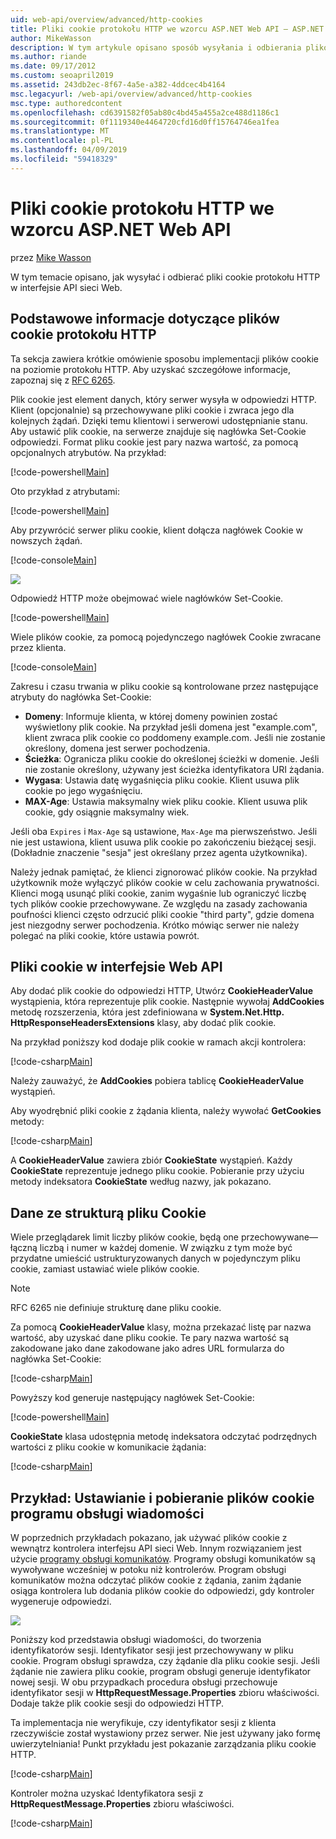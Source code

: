 ```yaml
---
uid: web-api/overview/advanced/http-cookies
title: Pliki cookie protokołu HTTP we wzorcu ASP.NET Web API — ASP.NET 4.x
author: MikeWasson
description: W tym artykule opisano sposób wysyłania i odbierania plików cookie protokołu HTTP w interfejsie API sieci Web w technologii ASP.NET 4.x.
ms.author: riande
ms.date: 09/17/2012
ms.custom: seoapril2019
ms.assetid: 243db2ec-8f67-4a5e-a382-4ddcec4b4164
msc.legacyurl: /web-api/overview/advanced/http-cookies
msc.type: authoredcontent
ms.openlocfilehash: cd6391582f05ab80c4bd45a455a2ce488d1186c1
ms.sourcegitcommit: 0f1119340e4464720cfd16d0ff15764746ea1fea
ms.translationtype: MT
ms.contentlocale: pl-PL
ms.lasthandoff: 04/09/2019
ms.locfileid: "59418329"
---
```

# <a name="http-cookies-in-aspnet-web-api"></a>Pliki cookie protokołu HTTP we wzorcu ASP.NET Web API

przez [Mike Wasson](https://github.com/MikeWasson)

W tym temacie opisano, jak wysyłać i odbierać pliki cookie protokołu HTTP w interfejsie API sieci Web.

## <a name="background-on-http-cookies"></a>Podstawowe informacje dotyczące plików cookie protokołu HTTP

Ta sekcja zawiera krótkie omówienie sposobu implementacji plików cookie na poziomie protokołu HTTP. Aby uzyskać szczegółowe informacje, zapoznaj się z [RFC 6265](http://tools.ietf.org/html/rfc6265).

Plik cookie jest element danych, który serwer wysyła w odpowiedzi HTTP. Klient (opcjonalnie) są przechowywane pliki cookie i zwraca jego dla kolejnych żądań. Dzięki temu klientowi i serwerowi udostępnianie stanu. Aby ustawić plik cookie, na serwerze znajduje się nagłówka Set-Cookie odpowiedzi. Format pliku cookie jest pary nazwa wartość, za pomocą opcjonalnych atrybutów. Na przykład:

[!code-powershell[Main](http-cookies/samples/sample1.ps1)]

Oto przykład z atrybutami:

[!code-powershell[Main](http-cookies/samples/sample2.ps1)]

Aby przywrócić serwer pliku cookie, klient dołącza nagłówek Cookie w nowszych żądań.

[!code-console[Main](http-cookies/samples/sample3.cmd)]

![](http-cookies/_static/image1.png)

Odpowiedź HTTP może obejmować wiele nagłówków Set-Cookie.

[!code-powershell[Main](http-cookies/samples/sample4.ps1)]

Wiele plików cookie, za pomocą pojedynczego nagłówek Cookie zwracane przez klienta.

[!code-console[Main](http-cookies/samples/sample5.cmd)]

Zakresu i czasu trwania w pliku cookie są kontrolowane przez następujące atrybuty do nagłówka Set-Cookie:

- **Domeny**: Informuje klienta, w której domeny powinien zostać wyświetlony plik cookie. Na przykład jeśli domena jest "example.com", klient zwraca plik cookie co poddomeny example.com. Jeśli nie zostanie określony, domena jest serwer pochodzenia.
- **Ścieżka**: Ogranicza pliku cookie do określonej ścieżki w domenie. Jeśli nie zostanie określony, używany jest ścieżka identyfikatora URI żądania.
- **Wygasa**: Ustawia datę wygaśnięcia pliku cookie. Klient usuwa plik cookie po jego wygaśnięciu.
- **MAX-Age**: Ustawia maksymalny wiek pliku cookie. Klient usuwa plik cookie, gdy osiągnie maksymalny wiek.

Jeśli oba `Expires` i `Max-Age` są ustawione, `Max-Age` ma pierwszeństwo. Jeśli nie jest ustawiona, klient usuwa plik cookie po zakończeniu bieżącej sesji. (Dokładnie znaczenie "sesja" jest określany przez agenta użytkownika).

Należy jednak pamiętać, że klienci zignorować plików cookie. Na przykład użytkownik może wyłączyć plików cookie w celu zachowania prywatności. Klienci mogą usunąć pliki cookie, zanim wygaśnie lub ograniczyć liczbę tych plików cookie przechowywane. Ze względu na zasady zachowania poufności klienci często odrzucić pliki cookie "third party", gdzie domena jest niezgodny serwer pochodzenia. Krótko mówiąc serwer nie należy polegać na pliki cookie, które ustawia powrót.

## <a name="cookies-in-web-api"></a>Pliki cookie w interfejsie Web API

Aby dodać plik cookie do odpowiedzi HTTP, Utwórz **CookieHeaderValue** wystąpienia, która reprezentuje plik cookie. Następnie wywołaj **AddCookies** metodę rozszerzenia, która jest zdefiniowana w **System.Net.Http. HttpResponseHeadersExtensions** klasy, aby dodać plik cookie.

Na przykład poniższy kod dodaje plik cookie w ramach akcji kontrolera:

[!code-csharp[Main](http-cookies/samples/sample6.cs)]

Należy zauważyć, że **AddCookies** pobiera tablicę **CookieHeaderValue** wystąpień.

Aby wyodrębnić pliki cookie z żądania klienta, należy wywołać **GetCookies** metody:

[!code-csharp[Main](http-cookies/samples/sample7.cs)]

A **CookieHeaderValue** zawiera zbiór **CookieState** wystąpień. Każdy **CookieState** reprezentuje jednego pliku cookie. Pobieranie przy użyciu metody indeksatora **CookieState** według nazwy, jak pokazano.

## <a name="structured-cookie-data"></a>Dane ze strukturą pliku Cookie

Wiele przeglądarek limit liczby plików cookie, będą one przechowywane&#8212;łączną liczbą i numer w każdej domenie. W związku z tym może być przydatne umieścić ustrukturyzowanych danych w pojedynczym pliku cookie, zamiast ustawiać wiele plików cookie.

> [!NOTE]
> RFC 6265 nie definiuje strukturę dane pliku cookie.


Za pomocą **CookieHeaderValue** klasy, można przekazać listę par nazwa wartość, aby uzyskać dane pliku cookie. Te pary nazwa wartość są zakodowane jako dane zakodowane jako adres URL formularza do nagłówka Set-Cookie:

[!code-csharp[Main](http-cookies/samples/sample8.cs)]

Powyższy kod generuje następujący nagłówek Set-Cookie:

[!code-powershell[Main](http-cookies/samples/sample9.ps1)]

**CookieState** klasa udostępnia metodę indeksatora odczytać podrzędnych wartości z pliku cookie w komunikacie żądania:

[!code-csharp[Main](http-cookies/samples/sample10.cs)]

## <a name="example-set-and-retrieve-cookies-in-a-message-handler"></a>Przykład: Ustawianie i pobieranie plików cookie programu obsługi wiadomości

W poprzednich przykładach pokazano, jak używać plików cookie z wewnątrz kontrolera interfejsu API sieci Web. Innym rozwiązaniem jest użycie [programy obsługi komunikatów](http-message-handlers.md). Programy obsługi komunikatów są wywoływane wcześniej w potoku niż kontrolerów. Program obsługi komunikatów można odczytać plików cookie z żądania, zanim żądanie osiąga kontrolera lub dodania plików cookie do odpowiedzi, gdy kontroler wygeneruje odpowiedzi.

![](http-cookies/_static/image2.png)

Poniższy kod przedstawia obsługi wiadomości, do tworzenia identyfikatorów sesji. Identyfikator sesji jest przechowywany w pliku cookie. Program obsługi sprawdza, czy żądanie dla pliku cookie sesji. Jeśli żądanie nie zawiera pliku cookie, program obsługi generuje identyfikator nowej sesji. W obu przypadkach procedura obsługi przechowuje identyfikator sesji w **HttpRequestMessage.Properties** zbioru właściwości. Dodaje także plik cookie sesji do odpowiedzi HTTP.

Ta implementacja nie weryfikuje, czy identyfikator sesji z klienta rzeczywiście został wystawiony przez serwer. Nie jest używany jako formę uwierzytelniania! Punkt przykładu jest pokazanie zarządzania pliku cookie HTTP.

[!code-csharp[Main](http-cookies/samples/sample11.cs)]

Kontroler można uzyskać Identyfikatora sesji z **HttpRequestMessage.Properties** zbioru właściwości.

[!code-csharp[Main](http-cookies/samples/sample12.cs)]
